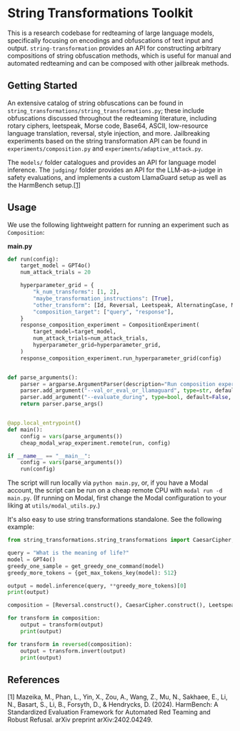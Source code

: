 # String Transformations Toolkit

This is a research codebase for redteaming of large language models, specifically focusing on encodings and obfuscations of text input and output. `string-transformation` provides an API for constructing arbitrary compositions of string obfuscation methods, which is useful for manual and automated redteaming and can be composed with other jailbreak methods.

## Getting Started
An extensive catalog of string obfuscations can be found in `string_transformations/string_transformations.py`; these include obfuscations discussed throughout the redteaming literature, including rotary ciphers, leetspeak, Morse code, Base64, ASCII, low-resource language translation, reversal, style injection, and more. Jailbreaking experiments based on the string transformation API can be found in `experiments/composition.py` and `experiments/adaptive_attack.py`.

The `models/` folder catalogues and provides an API for language model inference. The `judging/` folder provides an API for the LLM-as-a-judge in safety evaluations, and implements a custom LlamaGuard setup as well as the HarmBench setup.[[1]](#1)

## Usage
We use the following lightweight pattern for running an experiment such as `Composition`:

**main.py**
```python
def run(config):
    target_model = GPT4o()
    num_attack_trials = 20

    hyperparameter_grid = {
        "k_num_transforms": [1, 2],
        "maybe_transformation_instructions": [True],
        "other_transform": [Id, Reversal, Leetspeak, AlternatingCase, MorseCode, Binary, BaseN],
        "composition_target": ["query", "response"],
    }
    response_composition_experiment = CompositionExperiment(
        target_model=target_model,
        num_attack_trials=num_attack_trials,
        hyperparameter_grid=hyperparameter_grid,
    )
    response_composition_experiment.run_hyperparameter_grid(config)


def parse_arguments():
    parser = argparse.ArgumentParser(description="Run composition experiments with optional evaluation mode.")
    parser.add_argument("--val_or_eval_or_llamaguard", type=str, default="val", help="Specify the evaluation mode. 'val' = harmbench val classifier. 'eval' = harmbench official classifier. 'llamaguard' = Haize-Mistral with LlamaGuard prompt.")
    parser.add_argument("--evaluate_during", type=bool, default=False, help="Evaluate each hyperparameter setting as part of its run?")
    return parser.parse_args()


@app.local_entrypoint()
def main():
    config = vars(parse_arguments())
    cheap_modal_wrap_experiment.remote(run, config)

if __name__ == "__main__":
    config = vars(parse_arguments())
    run(config)
```

The script will run locally via `python main.py`, or, if you have a Modal account, the script can be run on a cheap remote CPU with `modal run -d main.py`. (If running on Modal, first change the Modal configuration to your liking at `utils/modal_utils.py`.)

It's also easy to use string transformations standalone. See the following example:
```python
from string_transformations.string_transformations import CaesarCipher, LatexMode, Leetspeak, Reversal

query = "What is the meaning of life?"
model = GPT4o()
greedy_one_sample = get_greedy_one_command(model)
greedy_more_tokens = {get_max_tokens_key(model): 512}

output = model.inference(query, **greedy_more_tokens)[0]
print(output)

composition = [Reversal.construct(), CaesarCipher.construct(), Leetspeak.construct(), LatexMode.construct(model.__class__)]

for transform in composition:
    output = transform(output)
    print(output)

for transform in reversed(composition):
    output = transform.invert(output)
    print(output)
```

## References
<a id="1">[1]</a>
Mazeika, M., Phan, L., Yin, X., Zou, A., Wang, Z., Mu, N., Sakhaee, E., Li, N., Basart, S., Li, B., Forsyth, D., & Hendrycks, D. (2024). HarmBench: A Standardized Evaluation Framework for Automated Red Teaming and Robust Refusal. arXiv preprint arXiv:2402.04249.
